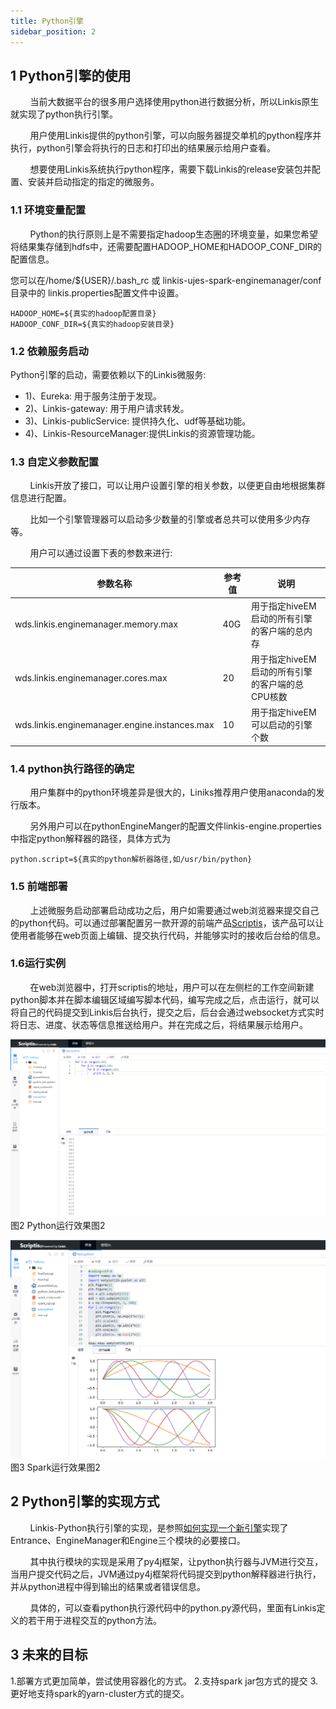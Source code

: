 ```yaml
---
title: Python引擎
sidebar_position: 2
---
```


## 1 Python引擎的使用

&nbsp;&nbsp;&nbsp;&nbsp;&nbsp;&nbsp;&nbsp;&nbsp;当前大数据平台的很多用户选择使用python进行数据分析，所以Linkis原生就实现了python执行引擎。

&nbsp;&nbsp;&nbsp;&nbsp;&nbsp;&nbsp;&nbsp;&nbsp;用户使用Linkis提供的python引擎，可以向服务器提交单机的python程序并执行，python引擎会将执行的日志和打印出的结果展示给用户查看。

&nbsp;&nbsp;&nbsp;&nbsp;&nbsp;&nbsp;&nbsp;&nbsp;想要使用Linkis系统执行python程序，需要下载Linkis的release安装包并配置、安装并启动指定的指定的微服务。

### 1.1 环境变量配置

&nbsp;&nbsp;&nbsp;&nbsp;&nbsp;&nbsp;&nbsp;&nbsp;Python的执行原则上是不需要指定hadoop生态圈的环境变量，如果您希望将结果集存储到hdfs中，还需要配置HADOOP_HOME和HADOOP_CONF_DIR的配置信息。

您可以在/home/${USER}/.bash_rc 或 linkis-ujes-spark-enginemanager/conf目录中的 linkis.properties配置文件中设置。

```properties
HADOOP_HOME=${真实的hadoop配置目录}
HADOOP_CONF_DIR=${真实的hadoop安装目录}
```

### 1.2 依赖服务启动

Python引擎的启动，需要依赖以下的Linkis微服务:

- 1)、Eureka: 用于服务注册于发现。
- 2)、Linkis-gateway: 用于用户请求转发。
- 3)、Linkis-publicService: 提供持久化、udf等基础功能。
- 4)、Linkis-ResourceManager:提供Linkis的资源管理功能。

### 1.3	自定义参数配置

&nbsp;&nbsp;&nbsp;&nbsp;&nbsp;&nbsp;&nbsp;&nbsp;Linkis开放了接口，可以让用户设置引擎的相关参数，以便更自由地根据集群信息进行配置。

&nbsp;&nbsp;&nbsp;&nbsp;&nbsp;&nbsp;&nbsp;&nbsp;比如一个引擎管理器可以启动多少数量的引擎或者总共可以使用多少内存等。

&nbsp;&nbsp;&nbsp;&nbsp;&nbsp;&nbsp;&nbsp;&nbsp;用户可以通过设置下表的参数来进行:

|  参数名称 | 参考值 |  说明 |
| ------------ | ------------ | ------------ |
| wds.linkis.enginemanager.memory.max  | 40G|  用于指定hiveEM启动的所有引擎的客户端的总内存 |
| wds.linkis.enginemanager.cores.max  | 20 |  用于指定hiveEM启动的所有引擎的客户端的总CPU核数 |
| wds.linkis.enginemanager.engine.instances.max  | 10  |  用于指定hiveEM可以启动的引擎个数 |

### 1.4 python执行路径的确定

&nbsp;&nbsp;&nbsp;&nbsp;&nbsp;&nbsp;&nbsp;&nbsp;用户集群中的python环境差异是很大的，Liniks推荐用户使用anaconda的发行版本。

&nbsp;&nbsp;&nbsp;&nbsp;&nbsp;&nbsp;&nbsp;&nbsp;另外用户可以在pythonEngineManger的配置文件linkis-engine.properties中指定python解释器的路径，具体方式为

```
python.script=${真实的python解析器路径,如/usr/bin/python}
```

### 1.5 前端部署

&nbsp;&nbsp;&nbsp;&nbsp;&nbsp;&nbsp;&nbsp;&nbsp;上述微服务启动部署启动成功之后，用户如需要通过web浏览器来提交自己的python代码。可以通过部署配置另一款开源的前端产品[Scriptis](https://github.com/WeBankFinTech/Scriptis/blob/master/docs/zh_CN/ch1/%E5%89%8D%E5%8F%B0%E9%83%A8%E7%BD%B2%E6%96%87%E6%A1%A3.md)，该产品可以让使用者能够在web页面上编辑、提交执行代码，并能够实时的接收后台给的信息。

### 1.6运行实例

&nbsp;&nbsp;&nbsp;&nbsp;&nbsp;&nbsp;&nbsp;&nbsp;在web浏览器中，打开scriptis的地址，用户可以在左侧栏的工作空间新建python脚本并在脚本编辑区域编写脚本代码，编写完成之后，点击运行，就可以将自己的代码提交到Linkis后台执行，提交之后，后台会通过websocket方式实时将日志、进度、状态等信息推送给用户。并在完成之后，将结果展示给用户。

![Python运行效果图1](../images/ch6/python_run1.png)<br/>
图2 Python运行效果图2

![Python运行效果图1](../images/ch6/python_run2.png)<br/>
图3 Spark运行效果图2

## 2 Python引擎的实现方式

&nbsp;&nbsp;&nbsp;&nbsp;&nbsp;&nbsp;&nbsp;&nbsp;Linkis-Python执行引擎的实现，是参照[如何实现一个新引擎](/development/new_engine_conn.md)实现了Entrance、EngineManager和Engine三个模块的必要接口。

&nbsp;&nbsp;&nbsp;&nbsp;&nbsp;&nbsp;&nbsp;&nbsp;其中执行模块的实现是采用了py4j框架，让python执行器与JVM进行交互，当用户提交代码之后，JVM通过py4j框架将代码提交到python解释器进行执行，并从python进程中得到输出的结果或者错误信息。

&nbsp;&nbsp;&nbsp;&nbsp;&nbsp;&nbsp;&nbsp;&nbsp;具体的，可以查看python执行源代码中的python.py源代码，里面有Linkis定义的若干用于进程交互的python方法。


## 3 未来的目标

1.部署方式更加简单，尝试使用容器化的方式。
2.支持spark jar包方式的提交
3.更好地支持spark的yarn-cluster方式的提交。
